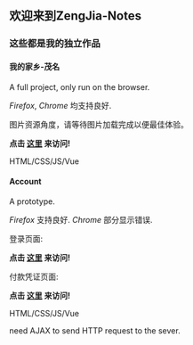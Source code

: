 ## 欢迎来到ZengJia-Notes

### 这些都是我的独立作品

#### 我的家乡-茂名
A full project, only run on the browser.


*Firefox*, *Chrome* 均支持良好.

图片资源角度，请等待图片加载完成以便最佳体验。


**点击 [这里](https://zengjia-notes.github.io/hometown/) 来访问!**


HTML/CSS/JS/Vue


#### Account
A prototype.


*Firefox* 支持良好. *Chrome* 部分显示错误.


登录页面:


**点击 [这里](https://zengjia-notes.github.io/Account/login) 来访问!**


付款凭证页面:


**点击 [这里](https://zengjia-notes.github.io/Account/voucher) 来访问!**


HTML/CSS/JS/Vue


need AJAX to send HTTP request to the sever.


